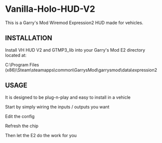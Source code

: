 # Vanilla-Holo-HUD-V2
This is a Garry's Mod Wiremod Expression2 HUD made for vehicles.

## INSTALLATION
Install VH HUD V2 and GTMP3_lib into your Garry's Mod E2 directory located at:

C:\Program Files (x86)\Steam\steamapps\common\GarrysMod\garrysmod\data\expression2

## USAGE
It is designed to be plug-n-play and easy to install in a vehicle

Start by simply wiring the inputs / outputs you want

Edit the config

Refresh the chip

Then let the E2 do the work for you
